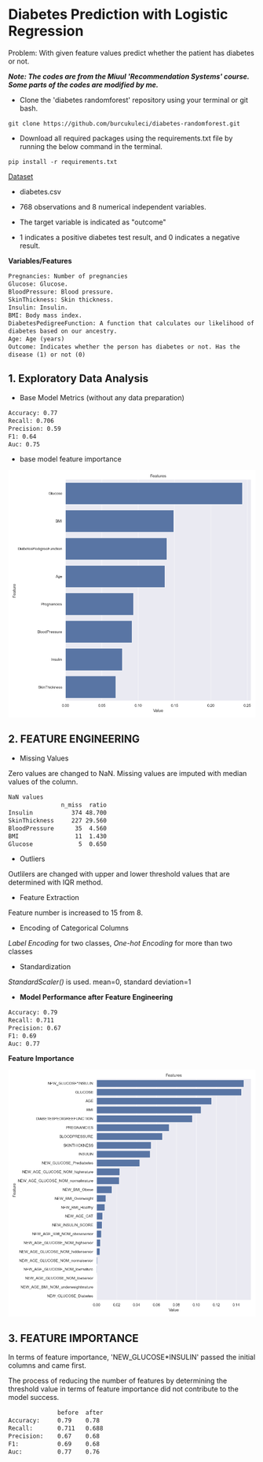# Diabetes Prediction with Logistic Regression

Problem: With given feature values predict whether the patient has diabetes or not.

***Note: The codes are from the Miuul 'Recommendation Systems' course. Some parts of the codes are modified by me.***

- Clone the 'diabetes randomforest' repository using your terminal or git bash.

```
git clone https://github.com/burcukuleci/diabetes-randomforest.git
```
- Download all required packages using the requirements.txt file by running the below command in the terminal.

```
pip install -r requirements.txt
```

[Dataset](https://www.kaggle.com/datasets/uciml/pima-indians-diabetes-database)

- diabetes.csv 

- 768 observations and 8 numerical independent variables.
- The target variable is indicated as "outcome"
- 1 indicates a positive diabetes test result, and 0 indicates a negative result.

**Variables/Features**

```
Pregnancies: Number of pregnancies
Glucose: Glucose.
BloodPressure: Blood pressure.
SkinThickness: Skin thickness.
Insulin: Insulin.
BMI: Body mass index.
DiabetesPedigreeFunction: A function that calculates our likelihood of diabetes based on our ancestry.
Age: Age (years)
Outcome: Indicates whether the person has diabetes or not. Has the disease (1) or not (0)
```

## 1. Exploratory Data Analysis

- Base Model Metrics (without any data preparation)

```
Accuracy: 0.77
Recall: 0.706
Precision: 0.59
F1: 0.64
Auc: 0.75
```
- base model feature importance

![Feature Importance](base_model_importance.png)

## 2. FEATURE ENGINEERING

- Missing Values

Zero values are changed to NaN. Missing values are imputed with median values of the column. 

```
NaN values 
               n_miss  ratio
Insulin           374 48.700
SkinThickness     227 29.560
BloodPressure      35  4.560
BMI                11  1.430
Glucose             5  0.650
```
- Outliers

Outlilers are changed with upper and lower threshold values that are determined with IQR method. 

- Feature Extraction 

Feature number is increased to 15 from 8.

- Encoding of Categorical Columns
  
*Label Encoding* for two classes, *One-hot Encoding* for more than two classes 

- Standardization

*StandardScaler()* is used. mean=0, standard deviation=1

- **Model Performance after Feature Engineering**

```
Accuracy: 0.79
Recall: 0.711
Precision: 0.67
F1: 0.69
Auc: 0.77
```
**Feature Importance**

![Feature Importance](model_importance.png)

## 3. FEATURE IMPORTANCE

In terms of feature importance, 'NEW_GLUCOSE*INSULIN' passed the initial columns and came first.

The process of reducing the number of features by determining the threshold value in terms of feature importance did not contribute to the model success.

```
              before  after
Accuracy:     0.79    0.78
Recall:       0.711   0.688
Precision:    0.67    0.68
F1:           0.69    0.68
Auc:          0.77    0.76
```
